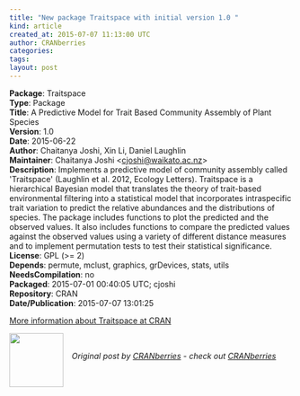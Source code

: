 ```yaml
---
title: "New package Traitspace with initial version 1.0 "
kind: article
created_at: 2015-07-07 11:13:00 UTC
author: CRANberries
categories: 
tags: 
layout: post
---
```

<strong>Package</strong>: Traitspace<br>
<strong>Type</strong>: Package<br>
<strong>Title</strong>: A Predictive Model for Trait Based Community Assembly of Plant
Species<br>
<strong>Version</strong>: 1.0<br>
<strong>Date</strong>: 2015-06-22<br>
<strong>Author</strong>: Chaitanya Joshi, Xin Li, Daniel Laughlin<br>
<strong>Maintainer</strong>: Chaitanya Joshi &lt;cjoshi@waikato.ac.nz&gt;<br>
<strong>Description</strong>: Implements a predictive model of community assembly called 'Traitspace' (Laughlin et al. 2012, Ecology Letters). Traitspace is a hierarchical Bayesian model that translates the theory of trait-based environmental filtering into a statistical model that incorporates intraspecific trait variation to predict the relative abundances and the distributions of species.
The package includes functions to plot the predicted and the observed values. It also includes functions to compare the predicted values against the observed values using a variety of different distance measures and to implement permutation tests to test their statistical significance.<br>
<strong>License</strong>: GPL (&gt;= 2)<br>
<strong>Depends</strong>: permute, mclust, graphics, grDevices, stats, utils<br>
<strong>NeedsCompilation</strong>: no<br>
<strong>Packaged</strong>: 2015-07-01 00:40:05 UTC; cjoshi<br>
<strong>Repository</strong>: CRAN<br>
<strong>Date/Publication</strong>: 2015-07-07 13:01:25<br>

<p>
<a href="http://cran.r-project.org/web/packages/Traitspace/index.html">More information about Traitspace at CRAN</a><div class="author">
  <img src="" style="width: 96px; height: 96;">
  <span style="position: absolute; padding: 32px 15px;">
    <i>Original post by <a href="http://twitter.com/">CRANberries</a> - check out <a href="http://dirk.eddelbuettel.com/cranberries">CRANberries   </a></i>
  </span>
</div>
